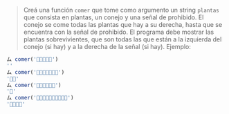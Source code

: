 > Creá una función `comer` que tome como argumento un string `plantas` que consista en plantas, un conejo y una señal de prohibido. El conejo se come todas las plantas que hay a su derecha, hasta que se encuentra con la señal de prohibido. El programa debe mostrar las plantas sobrevivientes, que son todas las que están a la izquierda del conejo (si hay) y a la derecha de la señal (si hay). Ejemplo:
>
```javascript
ム comer('🐰🥕🥬🥕🚫') 
''
ム comer('🥕🥬🐰🥕🥕🥕🚫')
'🥕🥬'
ム comer('🐰🥕🥬🥕🚫🥕') 
'🥕'
ム comer('🌱🥕🌱🐰🌱🥬🌱🌱🚫🌷')
'🌱🥕🌱🌷'
```